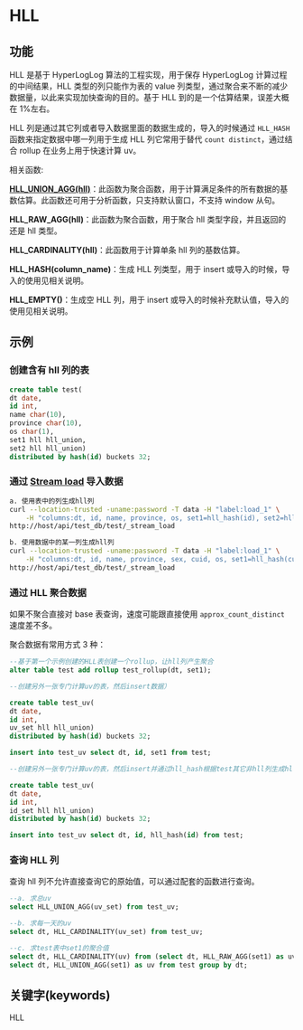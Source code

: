 # HLL

## 功能

HLL 是基于 HyperLogLog 算法的工程实现，用于保存 HyperLogLog 计算过程的中间结果，HLL 类型的列只能作为表的 value 列类型，通过聚合来不断的减少数据量，以此来实现加快查询的目的。基于 HLL 到的是一个估算结果，误差大概在 1%左右。

HLL 列是通过其它列或者导入数据里面的数据生成的，导入的时候通过 `HLL_HASH` 函数来指定数据中哪一列用于生成 HLL 列它常用于替代 `count distinct`，通过结合 rollup 在业务上用于快速计算 uv。

相关函数:

**[HLL_UNION_AGG(hll)]((/sql-reference/sql-functions/aggregate-functions/hll_union_agg.md))**：此函数为聚合函数，用于计算满足条件的所有数据的基数估算。此函数还可用于分析函数，只支持默认窗口，不支持 window 从句。

**HLL_RAW_AGG(hll)**：此函数为聚合函数，用于聚合 hll 类型字段，并且返回的还是 hll 类型。

**HLL_CARDINALITY(hll)**：此函数用于计算单条 hll 列的基数估算。

**HLL_HASH(column_name)**：生成 HLL 列类型，用于 insert 或导入的时候，导入的使用见相关说明。

**HLL_EMPTY()**：生成空 HLL 列，用于 insert 或导入的时候补充默认值，导入的使用见相关说明。

## 示例

### 创建含有 hll 列的表

```sql
create table test(
dt date,
id int,
name char(10),
province char(10),
os char(1),
set1 hll hll_union,
set2 hll hll_union)
distributed by hash(id) buckets 32;
```

### 通过 [Stream load](../data-manipulation/STREAM_LOAD.md) 导入数据

```bash
a. 使用表中的列生成hll列
curl --location-trusted -uname:password -T data -H "label:load_1" \
    -H "columns:dt, id, name, province, os, set1=hll_hash(id), set2=hll_hash(name)"
http://host/api/test_db/test/_stream_load

b. 使用数据中的某一列生成hll列
curl --location-trusted -uname:password -T data -H "label:load_1" \
    -H "columns:dt, id, name, province, sex, cuid, os, set1=hll_hash(cuid), set2=hll_hash(os)"
http://host/api/test_db/test/_stream_load
```

### 通过 HLL 聚合数据

如果不聚合直接对 base 表查询，速度可能跟直接使用 `approx_count_distinct` 速度差不多。

聚合数据有常用方式 3 种：

```sql
--基于第一个示例创建的HLL表创建一个rollup，让hll列产生聚合
alter table test add rollup test_rollup(dt, set1);

--创建另外一张专门计算uv的表，然后insert数据）

create table test_uv(
dt date,
id int,
uv_set hll hll_union)
distributed by hash(id) buckets 32;

insert into test_uv select dt, id, set1 from test;

--创建另外一张专门计算uv的表，然后insert并通过hll_hash根据test其它非hll列生成hll列

create table test_uv(
dt date,
id int,
id_set hll hll_union)
distributed by hash(id) buckets 32;

insert into test_uv select dt, id, hll_hash(id) from test;
```

### 查询 HLL 列

查询 hll 列不允许直接查询它的原始值，可以通过配套的函数进行查询。

```sql
--a. 求总uv
select HLL_UNION_AGG(uv_set) from test_uv;

--b. 求每一天的uv
select dt, HLL_CARDINALITY(uv_set) from test_uv;

--c. 求test表中set1的聚合值
select dt, HLL_CARDINALITY(uv) from (select dt, HLL_RAW_AGG(set1) as uv from test group by dt) tmp;
select dt, HLL_UNION_AGG(set1) as uv from test group by dt;
```

## 关键字(keywords)

HLL

